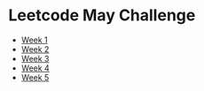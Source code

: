 # Leetcode May Challenge

* [Week 1](/Week1/Week1.md)
* [Week 2](/Week2/Week2.md)
* [Week 3]()
* [Week 4]()
* [Week 5]()

